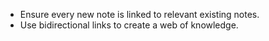 - Ensure every new note is linked to relevant existing notes.
- Use bidirectional links to create a web of knowledge.